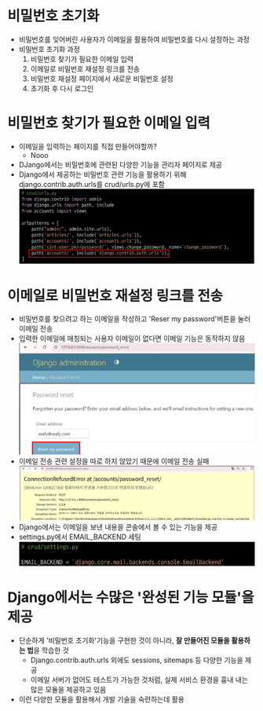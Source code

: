 # 비밀번호 초기화
- 비밀번호를 잊어버린 사용자가 이메일을 활용하여 비밀번호를 다시 설정하는 과정
- 비밀번호 초기화 과정
    1. 비밀번호 찾기가 필요한 이메일 입력
    2. 이메일로 비밀번호 재설정 링크를 전송
    3. 비밀번호 재설정 페이지에서 새로운 비밀번호 설정
    4. 초기화 후 다시 로그인

# 비밀번호 찾기가 필요한 이메일 입력
- 이메일을 입력하는 페이지를 직접 만들어야할까?
    - Nooo
- DJango에서는 비밀번호에 관련된 다양한 기능을 관리자 페이지로 제공
- Django에서 제공하는 비밀번호 관련 기능을 활용하기 위해 django.contrib.auth.urls를 crud/urls.py에 포함
![alt text](image-96.png)

# 이메일로 비밀번호 재설정 링크를 전송
- 비밀번호를 찾으려고 하는 이메일을 작성하고 'Reser my password'버튼을 눌러 이메일 전송
- 입력한 이메일에 매칭되는 사용자 이메일이 없다면 이메일 기능은 동작하지 않음
![alt text](image-97.png)
- 이메일 전송 관련 설정을 따로 하지 않았기 때문에 이메일 전송 실패
![alt text](image-98.png)
- Django에서는 이메일을 보낸 내용을 콘솔에서 볼 수 있는 기능을 제공
- settings.py에서 EMAIL_BACKEND 세팅
![alt text](image-99.png)

# Django에서는 수많은 '완성된 기능 모듈'을 제공
- 단순하게 '비밀번호 초기화'기능을 구현한 것이 아니라, **잘 만들어진 모듈을 활용하는 법**을 학습한 것
    - Django.contrib.auth.urls 외에도 sessions, sitemaps 등 다양한 기능을 제공
    - 이메일 서버가 없어도 테스트가 가능한 것처럼, 실제 서비스 환경을 흉내 내는 많은 모듈을 제공하고 있음
- 이런 다양한 모듈을 활용해서 개발 기술을 숙련하는데 활용
